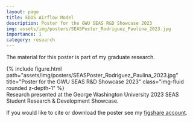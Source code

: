 ```yaml
---
layout: page
title: EDDS Airflow Model 
description: Poster for the GWU SEAS R&D Showcase 2023
img: assets/img/posters/SEASPoster_Rodriguez_Paulina_2023.jpg
importance: 1
category: research
---
```


The material for this poster is part of my graduate research. 

<div class="row">
    <div class="col-sm mt-3 mt-md-0">
        {% include figure.html path="assets/img/posters/SEASPoster_Rodriguez_Paulina_2023.jpg" title="Poster for the GWU SEAS R&D Showcase 2023" class="img-fluid rounded z-depth-1" %}
    </div>
</div>
<div class="caption">
    Research presented at the George Washington University 2023 SEAS Student Research & Development Showcase.
</div>

If you would like to cite or download the poster see my <a href="https://figshare.com/articles/poster/Developing_a_Risk-Informed_Computational_Model_for_a_Medical_Device_A_Credibility-Building_Approach/22688299">figshare account</a>. 
